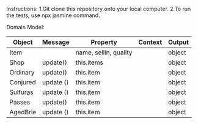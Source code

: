 Instructions:
1.Git clone this repository onto your local computer.
2.To run the tests, use npx jasmine command.


Domain Model:

| Object   | Message   | Property              | Context | Output |
|----------|-----------|-----------------------|---------|--------|
| Item     |           | name, sellin, quality |         | object |
| Shop     | update()  | this.items            |         | object |
| Ordinary | update()  | this.item             |         | object |
| Conjured | update () | this.item             |         | object |
| Sulfuras | update () | this.item             |         | object |
| Passes   | update()  | this.item             |         | object |
| AgedBrie | update () | this.item             |         | object |
